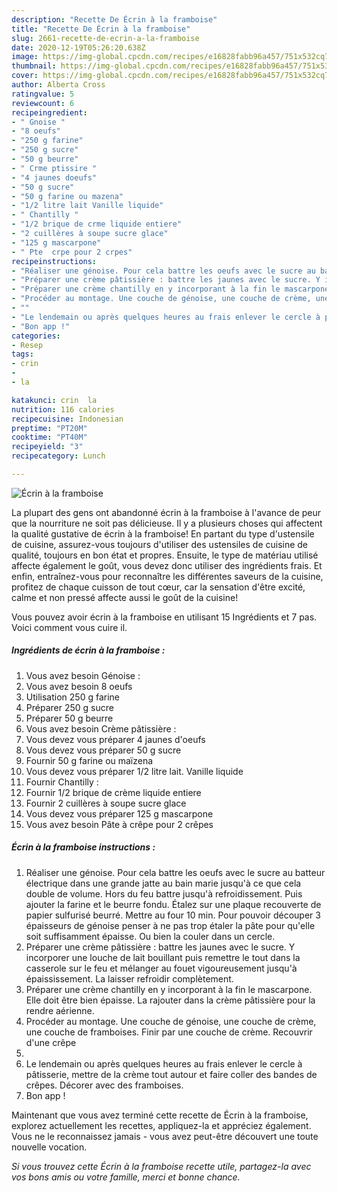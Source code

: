```yaml
---
description: "Recette De Écrin à la framboise"
title: "Recette De Écrin à la framboise"
slug: 2661-recette-de-ecrin-a-la-framboise
date: 2020-12-19T05:26:20.638Z
image: https://img-global.cpcdn.com/recipes/e16828fabb96a457/751x532cq70/ecrin-a-la-framboise-photo-principale-de-la-recette.jpg
thumbnail: https://img-global.cpcdn.com/recipes/e16828fabb96a457/751x532cq70/ecrin-a-la-framboise-photo-principale-de-la-recette.jpg
cover: https://img-global.cpcdn.com/recipes/e16828fabb96a457/751x532cq70/ecrin-a-la-framboise-photo-principale-de-la-recette.jpg
author: Alberta Cross
ratingvalue: 5
reviewcount: 6
recipeingredient:
- " Gnoise "
- "8 oeufs"
- "250 g farine"
- "250 g sucre"
- "50 g beurre"
- " Crme ptissire "
- "4 jaunes doeufs"
- "50 g sucre"
- "50 g farine ou mazena"
- "1/2 litre lait Vanille liquide"
- " Chantilly "
- "1/2 brique de crme liquide entiere"
- "2 cuillères à soupe sucre glace"
- "125 g mascarpone"
- " Pte  crpe pour 2 crpes"
recipeinstructions:
- "Réaliser une génoise. Pour cela battre les oeufs avec le sucre au batteur électrique dans une grande jatte au bain marie jusqu&#39;à ce que cela double de volume. Hors du feu battre jusqu&#39;à refroidissement. Puis ajouter la farine et le beurre fondu. Étalez sur une plaque recouverte de papier sulfurisé beurré. Mettre au four 10 min. Pour pouvoir découper 3 épaisseurs de génoise penser à ne pas trop étaler la pâte pour qu&#39;elle soit suffisamment épaisse. Ou bien la couler dans un cercle."
- "Préparer une crème pâtissière : battre les jaunes avec le sucre. Y incorporer une louche de lait bouillant puis remettre le tout dans la casserole sur le feu et mélanger au fouet vigoureusement jusqu&#39;à épaississement. La laisser refroidir complètement."
- "Préparer une crème chantilly en y incorporant à la fin le mascarpone. Elle doit être bien épaisse. La rajouter dans la crème pâtissière pour la rendre aérienne."
- "Procéder au montage. Une couche de génoise, une couche de crème, une couche de framboises. Finir par une couche de crème. Recouvrir d&#39;une crêpe"
- ""
- "Le lendemain ou après quelques heures au frais enlever le cercle à pâtisserie, mettre de la crème tout autour et faire coller des bandes de crêpes. Décorer avec des framboises."
- "Bon app !"
categories:
- Resep
tags:
- crin
- 
- la

katakunci: crin  la 
nutrition: 116 calories
recipecuisine: Indonesian
preptime: "PT20M"
cooktime: "PT40M"
recipeyield: "3"
recipecategory: Lunch

---
```



![Écrin à la framboise](https://img-global.cpcdn.com/recipes/e16828fabb96a457/751x532cq70/ecrin-a-la-framboise-photo-principale-de-la-recette.jpg)

La plupart des gens ont abandonné écrin à la framboise à l'avance de peur que la nourriture ne soit pas délicieuse. Il y a plusieurs choses qui affectent la qualité gustative de écrin à la framboise! En partant du type d'ustensile de cuisine, assurez-vous toujours d'utiliser des ustensiles de cuisine de qualité, toujours en bon état et propres. Ensuite, le type de matériau utilisé affecte également le goût, vous devez donc utiliser des ingrédients frais. Et enfin, entraînez-vous pour reconnaître les différentes saveurs de la cuisine, profitez de chaque cuisson de tout cœur, car la sensation d'être excité, calme et non pressé affecte aussi le goût de la cuisine!

<!--inarticleads1-->

Vous pouvez avoir écrin à la framboise en utilisant 15 Ingrédients et 7 pas. Voici comment vous cuire il.

##### Ingrédients de écrin à la framboise :

1. Vous avez besoin  Génoise :
1. Vous avez besoin 8 oeufs
1. Utilisation 250 g farine
1. Préparer 250 g sucre
1. Préparer 50 g beurre
1. Vous avez besoin  Crème pâtissière :
1. Vous devez vous préparer 4 jaunes d&#39;oeufs
1. Vous devez vous préparer 50 g sucre
1. Fournir 50 g farine ou maïzena
1. Vous devez vous préparer 1/2 litre lait. Vanille liquide
1. Fournir  Chantilly :
1. Fournir 1/2 brique de crème liquide entiere
1. Fournir 2 cuillères à soupe sucre glace
1. Vous devez vous préparer 125 g mascarpone
1. Vous avez besoin  Pâte à crêpe pour 2 crêpes




<!--inarticleads2-->

##### Écrin à la framboise instructions :

1. Réaliser une génoise. Pour cela battre les oeufs avec le sucre au batteur électrique dans une grande jatte au bain marie jusqu&#39;à ce que cela double de volume. Hors du feu battre jusqu&#39;à refroidissement. Puis ajouter la farine et le beurre fondu. Étalez sur une plaque recouverte de papier sulfurisé beurré. Mettre au four 10 min. Pour pouvoir découper 3 épaisseurs de génoise penser à ne pas trop étaler la pâte pour qu&#39;elle soit suffisamment épaisse. Ou bien la couler dans un cercle.
1. Préparer une crème pâtissière : battre les jaunes avec le sucre. Y incorporer une louche de lait bouillant puis remettre le tout dans la casserole sur le feu et mélanger au fouet vigoureusement jusqu&#39;à épaississement. La laisser refroidir complètement.
1. Préparer une crème chantilly en y incorporant à la fin le mascarpone. Elle doit être bien épaisse. La rajouter dans la crème pâtissière pour la rendre aérienne.
1. Procéder au montage. Une couche de génoise, une couche de crème, une couche de framboises. Finir par une couche de crème. Recouvrir d&#39;une crêpe
1. 
1. Le lendemain ou après quelques heures au frais enlever le cercle à pâtisserie, mettre de la crème tout autour et faire coller des bandes de crêpes. Décorer avec des framboises.
1. Bon app !




<!--inarticleads1-->

<p>
Maintenant que vous avez terminé cette recette de Écrin à la framboise, explorez actuellement les recettes, appliquez-la et appréciez également. Vous ne le reconnaissez jamais - vous avez peut-être découvert une toute nouvelle vocation.
</p>

<p>
<i>Si vous trouvez cette Écrin à la framboise recette utile, partagez-la avec vos bons amis ou votre famille, merci et bonne chance.</i>
</p>
